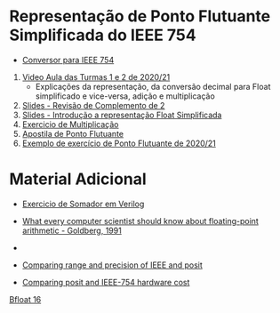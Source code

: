 # Representação de Ponto Flutuante Simplificada do IEEE 754

* [Conversor para IEEE 754](https://www.h-schmidt.net/FloatConverter/IEEE754.html)

1. [Video Aula das Turmas 1 e 2 de 2020/21](https://www.youtube.com/playlist?list=PLcvOyD_LMr6kPtUVoUJZtbH3l31TfDhSC)
    * Explicações da representação, da conversão decimal para Float simplificado e vice-versa, adição e multiplicação
2. [Slides - Revisão de Complemento de 2](https://github.com/arduinoufv/inf250/blob/master/download/codificacao_1.pdf)
3. [Slides - Introdução a representação Float Simplificada](https://github.com/arduinoufv/inf250/blob/master/download/float.pdf)
4. [Exercicio de Multiplicação](https://github.com/arduinoufv/inf250/blob/master/download/floatMultiplicacao.pdf)
5. [Apostila de Ponto Flutuante](https://github.com/arduinoufv/inf250/blob/master/download/apostila_float.pdf)
6. [Exemplo de exercício de Ponto Flutuante de 2020/21](https://github.com/arduinoufv/inf250/blob/master/download/Exercicio_float_cod_soma_mul.pdf)


# Material Adicional

* [Exercicio de Somador em Verilog](https://github.com/arduinoufv/inf250/blob/master/download/exerc_float_verilog.pdf)

* [What every computer scientist should know about floating-point arithmetic - Goldberg, 1991](https://dl.acm.org/doi/pdf/10.1145*/103162.103163?casa_token=97pNufyupxQAAAAA:jcl0gVshQLydjwzQuIkavga_WRYk7HIMSe8k-lmKnCIQggW-5oYaiAm-pYQL3GX-zJ1UBHXEvWgm)

* [](https://www.posithub.org/docs/Posits4.pdf)
* [Comparing range and precision of IEEE and posit](https://www.johndcook.com/blog/2018/04/14/ieee-vs-posit/)

* [Comparing posit and IEEE-754 hardware cost](https://hal.archives-ouvertes.fr/hal-03195756/file/2021_Posit_IEEE754_Hardware_Cost.pdf)

[Bfloat 16 ](https://www.johndcook.com/blog/2018/11/15/bfloat16/)
